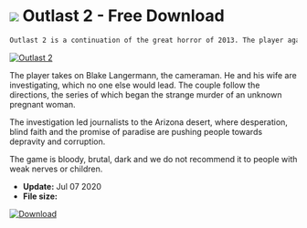 # ![](https://cdn.softexe.net/static/icon/win.gif) Outlast 2  - Free Download

```sh
Outlast 2 is a continuation of the great horror of 2013. The player again takes on a journalist who, together with his wife, intends to discover how the seemingly impossible murder was going.
```
[![Outlast 2](https://gallery.dpcdn.pl/imgc/Tools/72153/g_-_420x350_1.5_-_x20161029160040_0.jpg)](https://softexe.net/win/games-entertainment/adventure/outlast-2:ppcpb.html)

The player takes on Blake Langermann, the cameraman. He and his wife are investigating, which no one else would lead. The couple follow the directions, the series of which began the strange murder of an unknown pregnant woman. 
 
 
 The investigation led journalists to the Arizona desert, where desperation, blind faith and the promise of paradise are pushing people towards depravity and corruption. 
 
 
 The game is bloody, brutal, dark and we do not recommend it to people with weak nerves or children.


- **Update:** Jul 07 2020
- **File size:** 

[![Download](https://cdn.softexe.net/static/img/download.png)](https://softexe.net/win/games-entertainment/adventure/outlast-2:ppcpb.html)


